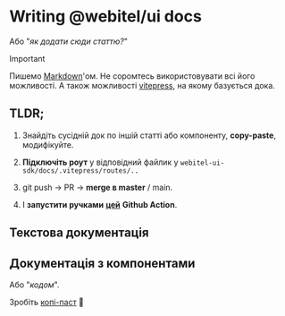 # Writing @webitel/ui docs

Або "_як додати сюди статтю?_"

> [!IMPORTANT]
> Пишемо [Markdown](https://docs.github.com/en/get-started/writing-on-github/getting-started-with-writing-and-formatting-on-github/basic-writing-and-formatting-syntax)'ом. 
> Не соромтесь використовувати всі його можливості. А також
> можливості [vitepress](https://vitepress.dev/guide/markdown), на якому базується дока.

## TLDR;

1. Знайдіть сусідній док по іншій статті або компоненту, **copy-paste**, модифікуйте.

2. **Підключіть роут** у відповідний файлик у `webitel-ui-sdk/docs/.vitepress/routes/..`

3. git push -> PR -> **merge в master** / main. 

4. І **запустити ручками** [**цей**](https://github.com/webitel/webitel-ui-sdk/actions/workflows/ui-sdk.docs.yml) **Github Action**.

## Текстова документація

## Документація з компонентами

Або "_кодом_".

Зробіть [копі-паст](#tldr) 🙂

